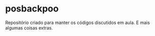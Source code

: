 # posbackpoo
Repositório criado para manter os códigos discutidos em aula. E mais algumas coisas extras.
